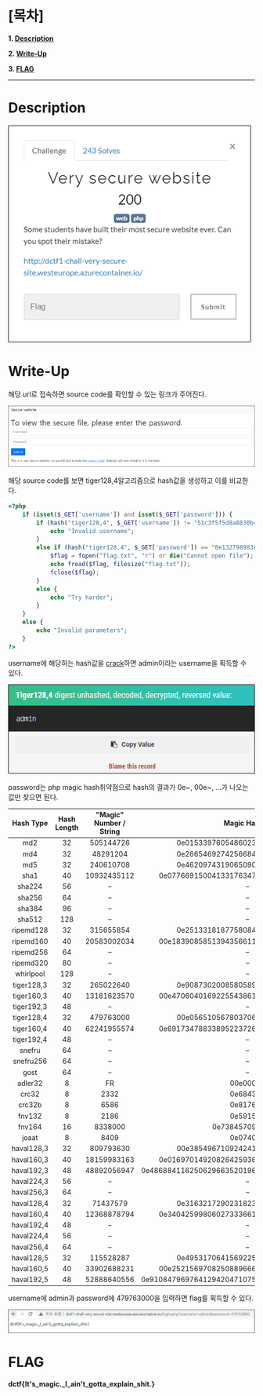 # [목차]
**1. [Description](#Description)**

**2. [Write-Up](#Write-Up)**

**3. [FLAG](#FLAG)**


***


# **Description**

![](images/2022-05-18-20-31-15.png)


# **Write-Up**

해당 url로 접속하면 source code를 확인할 수 있는 링크가 주어진다.

![](images/2022-05-18-20-31-24.png)

해당 source code를 보면 tiger128,4알고리즘으로 hash값을 생성하고 이를 비교한다.

```php
<?php
    if (isset($_GET['username']) and isset($_GET['password'])) {
        if (hash("tiger128,4", $_GET['username']) != "51c3f5f5d8a8830bc5d8b7ebcb5717df") {
            echo "Invalid username";
        }
        else if (hash("tiger128,4", $_GET['password']) == "0e132798983807237937411964085731") {
            $flag = fopen("flag.txt", "r") or die("Cannot open file");
            echo fread($flag, filesize("flag.txt"));
            fclose($flag);
        }
        else {
            echo "Try harder";
        }
    }
    else {
        echo "Invalid parameters";
    }
?>
```

username에 해당하는 hash값을 [crack](https://md5hashing.net/hash/tiger128,4)하면 admin이라는 username을 획득할 수 있다.

![](images/2022-05-18-20-32-01.png)

password는 php magic hash취약점으로 hash의 결과가 0e~, 00e~, ...가 나오는 값만 찾으면 된다.

|Hash Type|Hash Length|"Magic" Number / String|Magic Hashes|
|:---:|:---:|:---:|:---:|
|md2|32|505144726|0e015339760548602306096794382326|
|md4|32|48291204|0e266546927425668450445617970135|
|md5|32|240610708|0e462097431906509019562988736854|
|sha1|40|10932435112|0e07766915004133176347055865026311692244|
|sha224|56|–|–|
|sha256|64|–|–|
|sha384|96|–|–|
|sha512|128|–|–|
|ripemd128|32|315655854|0e251331818775808475952406672980|
|ripemd160|40|20583002034|00e1839085851394356611454660337505469745|
|ripemd256|64|–|–|
|ripemd320|80|–|–|
|whirlpool|128|–|–|
|tiger128,3|32|265022640|0e908730200858058999593322639865|
|tiger160,3|40|13181623570|00e4706040169225543861400227305532507173|
|tiger192,3|48|–|–|
|tiger128,4|32|479763000|00e05651056780370631793326323796|
|tiger160,4|40|62241955574|0e69173478833895223726165786906905141502|
|tiger192,4|48|–|–|
|snefru|64|–|–|
|snefru256|64|–|–|
|gost|64|–|–|
|adler32|8|FR|00e00099|
|crc32|8|2332|0e684322|
|crc32b|8|6586|0e817678|
|fnv132|8|2186|0e591528|
|fnv164|16|8338000|0e73845709713699|
|joaat|8|8409|0e074025|
|haval128,3|32|809793630|00e38549671092424173928143648452|
|haval160,3|40|18159983163|0e01697014920826425936632356870426876167|
|haval192,3|48|48892056947|0e4868841162506296635201967091461310754872302741|
|haval224,3|56|–|–|
|haval256,3|64|–|–|
|haval128,4|32|71437579|0e316321729023182394301371028665|
|haval160,4|40|12368878794|0e34042599806027333661050958199580964722|
|haval192,4|48|–|–|
|haval224,4|56|–|–|
|haval256,4|64|–|–|
|haval128,5|32|115528287|0e495317064156922585933029613272|
|haval160,5|40|33902688231|00e2521569708250889666329543741175098562|
|haval192,5|48|52888640556|0e9108479697641294204710754930487725109982883677|

username에 admin과 password에 479763000을 입력하면 flag를 획득할 수 있다.

![](images/2022-05-18-20-33-43.png)


# **FLAG**

**dctf{It's_magic._I_ain't_gotta_explain_shit.}**